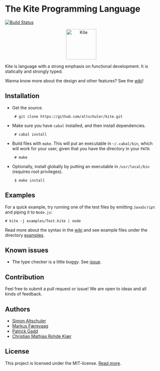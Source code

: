 # The Kite Programming Language

[![Build Status](https://travis-ci.org/altschuler/kite.png?branch=master)](https://travis-ci.org/altschuler/kite)

<p align="center">
  <img width="100" src="https://rawgit.com/altschuler/kite/master/logo/logo.svg" alt="Kite"/>
</p>

Kite is language with a strong emphasis on functional development. It is statically and strongly typed.

Wanna know more about the design and other features? See the [wiki](https://github.com/altschuler/kite/wiki)!

## Installation
 * Get the source.

        # git clone https://github.com/altschuler/kite.git

 * Make sure you have `cabal` installed, and then install dependencies.

        # cabal install

 * Build files with `make`. This will put an executable in `~/.cabal/bin`, which will work for your user, given that you have the directory in your `PATH`.

        # make

 * Optionally, install globally by putting an executable in `/usr/local/bin` (requires root privileges).

        $ make install

## Examples
For a quick example, try running one of the test files by emitting `JavaScript` and piping it to `Node.js`:

    # kite -j examples/Test.kite | node

Read more about the syntax in the [wiki](https://github.com/altschuler/kite/wiki/Syntax) and see example files under the directory [examples](https://github.com/altschuler/kite/tree/master/examples).

## Known issues
 * The type checker is a little buggy. See [issue](https://github.com/altschuler/kite/issues/18).

## Contribution
Feel free to submit a pull request or issue! We are open to ideas and all kinds of feedback.

## Authors
 * [Simon Altschuler](https://github.com/altschuler)
 * [Markus Færevaag](https://github.com/mfaerevaag)
 * [Patrick Gadd](https://github.com/patrickgadd)
 * [Christian Mathias Rohde Kiær](https://github.com/kiaer)

## License
This project is licensed under the MIT-license. [Read more](https://github.com/altschuler/kite/blob/master/LICENSE).
